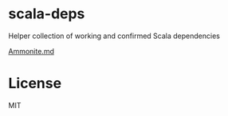 # scala-deps

Helper collection of working and confirmed Scala dependencies

[Ammonite.md](Ammonite.md)

# License
MIT
